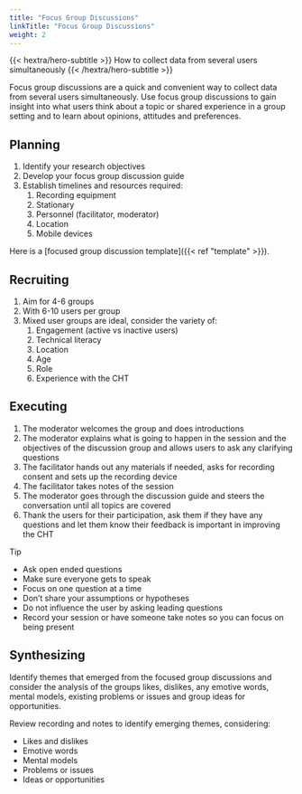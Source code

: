 ```yaml
---
title: "Focus Group Discussions"
linkTitle: "Focus Group Discussions"
weight: 2
---
```


{{< hextra/hero-subtitle >}}
  How to collect data from several users simultaneously
{{< /hextra/hero-subtitle >}}

Focus group discussions are a quick and convenient way to collect data from several users simultaneously. Use focus group discussions to gain insight into what users think about a topic or shared experience in a group setting and to learn about opinions, attitudes and preferences. 

## Planning

1. Identify your research objectives
2. Develop your focus group discussion guide
3. Establish timelines and resources required:
    1. Recording equipment
    2. Stationary
    3. Personnel (facilitator, moderator)
    4. Location
    5. Mobile devices

Here is a [focused group discussion template]({{< ref "template" >}}).

## Recruiting

1. Aim for 4-6 groups
2. With 6-10 users per group 
3. Mixed user groups are ideal, consider the variety of:
    1. Engagement (active vs inactive users)
    2. Technical literacy
    3. Location
    4. Age
    5. Role
    6. Experience with the CHT

## Executing

1. The moderator welcomes the group and does introductions
2. The moderator explains what is going to happen in the session and the objectives of the discussion group and allows users to ask any clarifying questions
3. The facilitator hands out any materials if needed, asks for recording consent and sets up the recording device 
4. The facilitator takes notes of the session
5. The moderator goes through the discussion guide and steers the conversation until all topics are covered
6. Thank the users for their participation, ask them if they have any questions and let them know their feedback is important in improving the CHT

> [!TIP]
> * Ask open ended questions
> * Make sure everyone gets to speak
> * Focus on one question at a time
> * Don’t share your assumptions or hypotheses
> * Do not influence the user by asking leading questions
> * Record your session or have someone take notes so you can focus on being present

## Synthesizing

Identify themes that emerged from the focused group discussions and consider the analysis of the groups likes, dislikes, any emotive words, mental models, existing problems or issues and group ideas for opportunities.

Review recording and notes to identify emerging themes, considering:

* Likes and dislikes
* Emotive words
* Mental models
* Problems or issues
* Ideas or opportunities
